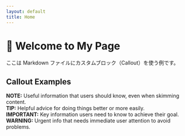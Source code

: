 ```yaml
---
layout: default
title: Home
---
```


<link rel="stylesheet" href="{{ '/Css/style.css' | relative_url }}">

# 📘 Welcome to My Page

ここは Markdown ファイルにカスタムブロック（Callout）を使う例です。

## Callout Examples

<div class="callout note">
  <strong>NOTE:</strong> Useful information that users should know, even when skimming content.
</div>

<div class="callout tip">
  <strong>TIP:</strong> Helpful advice for doing things better or more easily.
</div>

<div class="callout important">
  <strong>IMPORTANT:</strong> Key information users need to know to achieve their goal.
</div>

<div class="callout warning">
  <strong>WARNING:</strong> Urgent info that needs immediate user attention to avoid problems.
</div>
